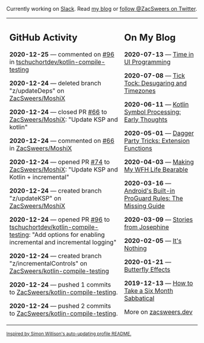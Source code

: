 Currently working on [Slack](https://slack.com/). Read [my blog](https://zacsweers.dev/) or [follow @ZacSweers on Twitter](https://twitter.com/ZacSweers).

<table><tr><td valign="top" width="60%">

## GitHub Activity
<!-- githubActivity starts -->
**2020-12-25** — commented on [#96](https://github.com/tschuchortdev/kotlin-compile-testing/pull/96#issuecomment-751312081) in [tschuchortdev/kotlin-compile-testing](https://api.github.com/repos/tschuchortdev/kotlin-compile-testing)

**2020-12-24** — deleted branch "z/updateDeps" on [ZacSweers/MoshiX](https://api.github.com/repos/ZacSweers/MoshiX)

**2020-12-24** — closed PR [#66](https://api.github.com/repos/ZacSweers/MoshiX/pulls/66) to [ZacSweers/MoshiX](https://api.github.com/repos/ZacSweers/MoshiX): "Update KSP and kotlin"

**2020-12-24** — commented on [#66](https://github.com/ZacSweers/MoshiX/pull/66#issuecomment-751130856) in [ZacSweers/MoshiX](https://api.github.com/repos/ZacSweers/MoshiX)

**2020-12-24** — opened PR [#74](https://api.github.com/repos/ZacSweers/MoshiX/pulls/74) to [ZacSweers/MoshiX](https://api.github.com/repos/ZacSweers/MoshiX): "Update KSP and Kotlin + incremental"

**2020-12-24** — created branch "z/updateKSP" on [ZacSweers/MoshiX](https://api.github.com/repos/ZacSweers/MoshiX)

**2020-12-24** — opened PR [#96](https://api.github.com/repos/tschuchortdev/kotlin-compile-testing/pulls/96) to [tschuchortdev/kotlin-compile-testing](https://api.github.com/repos/tschuchortdev/kotlin-compile-testing): "Add options for enabling incremental and incremental logging"

**2020-12-24** — created branch "z/incrementalControls" on [ZacSweers/kotlin-compile-testing](https://api.github.com/repos/ZacSweers/kotlin-compile-testing)

**2020-12-24** — pushed 1 commits to [ZacSweers/kotlin-compile-testing](https://api.github.com/repos/ZacSweers/kotlin-compile-testing).

**2020-12-24** — pushed 2 commits to [ZacSweers/kotlin-compile-testing](https://api.github.com/repos/ZacSweers/kotlin-compile-testing).
<!-- githubActivity ends -->
</td><td valign="top" width="40%">

## On My Blog
<!-- blog starts -->
**2020-07-13** — [Time in UI Programming](https://www.zacsweers.dev/time-in-ui/)

**2020-07-08** — [Tick Tock: Desugaring and Timezones](https://www.zacsweers.dev/ticktock-desugaring-timezones/)

**2020-06-11** — [Kotlin Symbol Processing: Early Thoughts](https://www.zacsweers.dev/kotlin-symbol-processor-early-thoughts/)

**2020-05-01** — [Dagger Party Tricks: Extension Functions](https://www.zacsweers.dev/dagger-party-tricks-extension-functions/)

**2020-04-03** — [Making My WFH Life Bearable](https://www.zacsweers.dev/making-wfh-life-bearable/)

**2020-03-16** — [Android's Built-in ProGuard Rules: The Missing Guide](https://www.zacsweers.dev/android-proguard-rules/)

**2020-03-09** — [Stories from Josephine](https://www.zacsweers.dev/stories-from-josephine/)

**2020-02-05** — [It's Nothing](https://www.zacsweers.dev/its-nothing/)

**2020-01-21** — [Butterfly Effects](https://www.zacsweers.dev/butterfly-effects/)

**2019-12-13** — [How to Take a Six Month Sabbatical](https://www.zacsweers.dev/how-to-take-a-six-month-sabbatical/)
<!-- blog ends -->
More on [zacsweers.dev](https://zacsweers.dev/)
</td></tr></table>

<sub><a href="https://simonwillison.net/2020/Jul/10/self-updating-profile-readme/">Inspired by Simon Willison's auto-updating profile README.</a></sub>